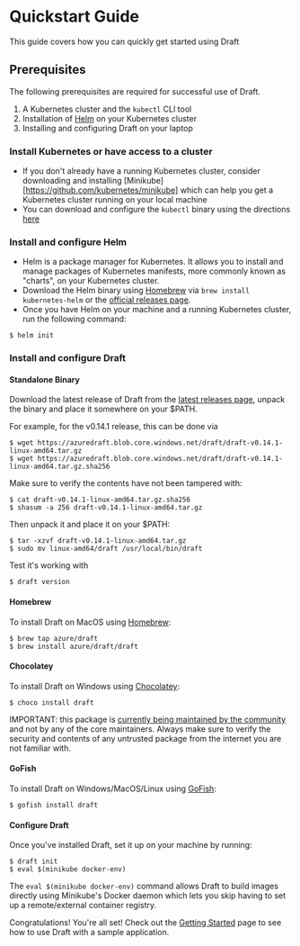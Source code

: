 # Quickstart Guide

This guide covers how you can quickly get started using Draft

## Prerequisites

The following prerequisites are required for successful use of Draft.

1. A Kubernetes cluster and the `kubectl` CLI tool
2. Installation of [Helm](https://github.com/Kubernetes/helm) on your Kubernetes cluster
3. Installing and configuring Draft on your laptop

### Install Kubernetes or have access to a cluster
- If you don't already have a running Kubernetes cluster, consider downloading and installing [Minikube][https://github.com/kubernetes/minikube] which can help you get a Kubernetes cluster running on your local machine
- You can download and configure the `kubectl` binary using the directions [here](https://kubernetes.io/docs/tasks/tools/install-kubectl/)

### Install and configure Helm
- Helm is a package manager for Kubernetes. It allows you to install and manage packages of Kubernetes manifests, more commonly known as "charts", on your Kubernetes cluster.
- Download the Helm binary using [Homebrew](https://brew.sh/) via `brew install kubernetes-helm` or the [official releases page](https://github.com/kubernetes/helm/releases).
- Once you have Helm on your machine and a running Kubernetes cluster, run the following command:
```console
$ helm init
```

### Install and configure Draft

#### Standalone Binary

Download the latest release of Draft from the [latest releases page](https://github.com/Azure/draft/releases/latest), unpack the binary and place it somewhere on your $PATH.

For example, for the v0.14.1 release, this can be done via

```console
$ wget https://azuredraft.blob.core.windows.net/draft/draft-v0.14.1-linux-amd64.tar.gz
$ wget https://azuredraft.blob.core.windows.net/draft/draft-v0.14.1-linux-amd64.tar.gz.sha256
```

Make sure to verify the contents have not been tampered with:

```console
$ cat draft-v0.14.1-linux-amd64.tar.gz.sha256
$ shasum -a 256 draft-v0.14.1-linux-amd64.tar.gz
```

Then unpack it and place it on your $PATH:

```console
$ tar -xzvf draft-v0.14.1-linux-amd64.tar.gz
$ sudo mv linux-amd64/draft /usr/local/bin/draft
```

Test it's working with

```console
$ draft version
```

#### Homebrew

To install Draft on MacOS using [Homebrew](https://brew.sh/):

```console
$ brew tap azure/draft
$ brew install azure/draft/draft
```

#### Chocolatey

To install Draft on Windows using [Chocolatey](https://chocolatey.org/):

```console
$ choco install draft
```

IMPORTANT: this package is [currently being maintained by the community](https://chocolatey.org/packages/draft) and not by any of the core maintainers. Always make sure to verify the security and contents of any untrusted package from the internet you are not familiar with.

#### GoFish

To install Draft on Windows/MacOS/Linux using [GoFish](https://gofi.sh):

```console
$ gofish install draft
```

#### Configure Draft

Once you've installed Draft, set it up on your machine by running:

```console
$ draft init
$ eval $(minikube docker-env)
```

The `eval $(minikube docker-env)` command allows Draft to build images directly using Minikube's Docker daemon which lets you skip having to set up a remote/external container registry.

Congratulations! You're all set! Check out the [Getting Started](getting-started.md) page to see how to use Draft with a sample application.
